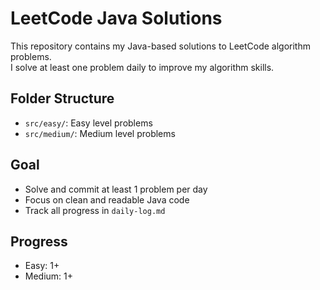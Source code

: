# LeetCode Java Solutions

This repository contains my Java-based solutions to LeetCode algorithm problems.  
I solve at least one problem daily to improve my algorithm skills.

##  Folder Structure

- `src/easy/`: Easy level problems
- `src/medium/`: Medium level problems

##  Goal

- Solve and commit at least 1 problem per day
- Focus on clean and readable Java code
- Track all progress in `daily-log.md`

##  Progress

- Easy: 1+
- Medium: 1+

